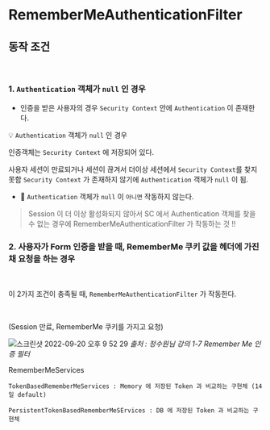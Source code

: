 # RememberMeAuthenticationFilter

## 동작 조건

<br>

### 1. ``Authentication`` 객체가 ``null`` 인 경우

- 인증을 받은 사용자의 경우 ``Security Context`` 안에 ``Authentication`` 이 존재한다.

💡 ``Authentication`` 객체가 ``null`` 인 경우 

인증객체는 ``Security Context`` 에 저장되어 있다.

사용자 세션이 만료되거나 세션이 끊겨서 더이상 세션에서 ``Security Context``를 찾지 못함
``Security Context`` 가 존재하지 않기에 ``Authentication`` 객체가 ``null`` 이 됨.

- 🔑 ``Authentication`` 객체가 ``null`` 이 ``아니면`` 작동하지 않는다.

>Session 이 더 이상 활성화되지 않아서 SC 에서 Authentication 객체를 찾을 수 없는 경우에 RememberMeAuthenticationFilter 가 작동하는 것 !!

### 2. 사용자가 Form 인증을 받을 때, RememberMe 쿠키 값을 헤더에 가진 채 요청을 하는 경우

<br>

이 2가지 조건이 충족될 때, ``RememberMeAuthenticationFilter`` 가 작동한다.

<br>

(Session 만료, RememberMe 쿠키를 가지고 요청)

![스크린샷 2022-09-20 오후 9 52 29](https://user-images.githubusercontent.com/74750901/191268023-2bf283cc-e043-4787-8e36-4259b6cceed1.png)
<i>출처 : 정수원님 강의 1-7 Remember Me 인증 필터</i>


RememberMeServices

    TokenBasedRememberMeServices : Memory 에 저장된 Token 과 비교하는 구현체 (14일 default)

    PersistentTokenBasedRememberMeSErvices : DB 에 저장된 Token 과 비교하는 구현체



